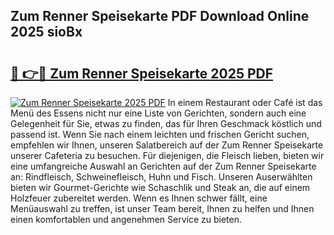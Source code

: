 ## Zum Renner Speisekarte PDF Download Online 2025 sioBx

# <h2><a href="http://gc882b9.nevu.top/?p=Zum+Renner+Speisekarte">🔗 👉🔴 Zum Renner Speisekarte 2025 PDF</a></h2>

[![Zum Renner Speisekarte 2025 PDF](https://i.imgur.com/dBaPXMq.png)](http://gc882b9.nevu.top/?p=Zum+Renner+Speisekarte)
In einem Restaurant oder Café ist das Menü des Essens nicht nur eine Liste von Gerichten, sondern auch eine Gelegenheit für Sie, etwas zu finden, das für Ihren Geschmack köstlich und passend ist. Wenn Sie nach einem leichten und frischen Gericht suchen, empfehlen wir Ihnen, unseren Salatbereich auf der Zum Renner Speisekarte unserer Cafeteria zu besuchen. Für diejenigen, die Fleisch lieben, bieten wir eine umfangreiche Auswahl an Gerichten auf der Zum Renner Speisekarte an: Rindfleisch, Schweinefleisch, Huhn und Fisch. Unseren Auserwählten bieten wir Gourmet-Gerichte wie Schaschlik und Steak an, die auf einem Holzfeuer zubereitet werden. Wenn es Ihnen schwer fällt, eine Menüauswahl zu treffen, ist unser Team bereit, Ihnen zu helfen und Ihnen einen komfortablen und angenehmen Service zu bieten.
